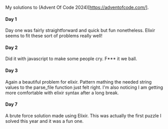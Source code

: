 My solutions to (Advent Of Code 2024)[https://adventofcode.com/].

#### Day 1
Day one was fairly straightforward and quick but fun nonetheless. Elixir seems to fit these sort of problems really well!

#### Day 2
Did it with javascript to make some people cry. F*** it we ball.

#### Day 3
Again a beautiful problem for elixir. Pattern mathing the needed string values to the parse_file function just felt right. I'm also noticing I am getting more comfortable with elixir syntax after a long break.

#### Day 7
A brute force solution made using Elixir. This was actually the first puzzle I solved this year and it was a fun one.
